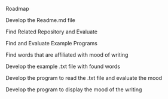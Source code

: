 Roadmap

Develop the Readme.md file

Find Related Repository and Evaluate

Find and Evaluate Example Programs

Find words that are affiliated with mood of writing

Develop the example .txt file with found words

Develop the program to read the .txt file and evaluate the mood

Develop the program to display the mood of the writing
